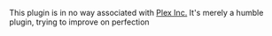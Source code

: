 This plugin is in no way associated with [Plex Inc.](https://plex.tv) 
It's merely a humble plugin, trying to improve on perfection